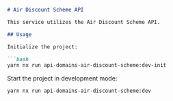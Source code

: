 ```markdown
# Air Discount Scheme API

This service utilizes the Air Discount Scheme API.

## Usage

Initialize the project:

```bash
yarn nx run api-domains-air-discount-scheme:dev-init
```

Start the project in development mode:

```bash
yarn nx run api-domains-air-discount-scheme:dev
```
```